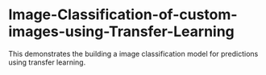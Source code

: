 # Image-Classification-of-custom-images-using-Transfer-Learning

This demonstrates the building a image classification model for predictions using transfer learning.
